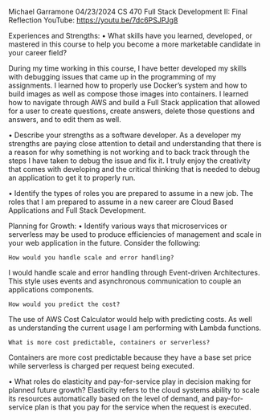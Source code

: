 Michael Garramone
04/23/2024
CS 470 Full Stack Development II: Final Reflection
YouTube: https://youtu.be/7dc6PSJPJg8

Experiences and Strengths:
•	What skills have you learned, developed, or mastered in this course to help you become a more marketable candidate in your career field?

During my time working in this course, I have better developed my skills with debugging issues that came up in the programming of my assignments. I learned how to properly use Docker’s system and how to build images as well as compose those images into containers. I learned how to navigate through AWS and build a Full Stack application that allowed for a user to create questions, create answers, delete those questions and answers, and to edit them as well.

•	Describe your strengths as a software developer.
As a developer my strengths are paying close attention to detail and understanding that there is a reason for why something is not working and to back track through the steps I have taken to debug the issue and fix it. I truly enjoy the creativity that comes with developing and the critical thinking that is needed to debug an application to get it to properly run.

•	Identify the types of roles you are prepared to assume in a new job.
The roles that I am prepared to assume in a new career are Cloud Based Applications and Full Stack Development.

Planning for Growth:
•	Identify various ways that microservices or serverless may be used to produce efficiencies of management and scale in your web application in the future. Consider the following:

	How would you handle scale and error handling?
I would handle scale and error handling through Event-driven Architectures. This style uses events and asynchronous communication to couple an applications components.

	How would you predict the cost?
The use of AWS Cost Calculator would help with predicting costs. As well as understanding the current usage I am performing with Lambda functions.

	What is more cost predictable, containers or serverless?
Containers are more cost predictable because they have a base set price while serverless is charged per request being executed.

•	What roles do elasticity and pay-for-service play in decision making for planned future growth?
Elasticity refers to the cloud systems ability to scale its resources automatically based on the level of demand, and pay-for-service plan is that you pay for the service when the request is executed.
